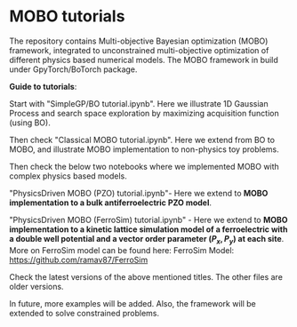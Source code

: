 # MOBO tutorials
The repository contains Multi-objective Bayesian optimization (MOBO) framework, integrated to unconstrained multi-objective optimization of different physics based numerical models.
The MOBO framework in build under GpyTorch/BoTorch package.

**Guide to tutorials**:

Start with "SimpleGP/BO tutorial.ipynb". Here we illustrate 1D Gaussian Process and search space exploration by maximizing acquisition function (using BO).

Then check "Classical MOBO tutorial.ipynb". Here we extend from BO to MOBO, and illustrate MOBO implementation to non-physics toy problems.

Then check the below two notebooks where we implemented MOBO with complex physics based models.

"PhysicsDriven MOBO (PZO) tutorial.ipynb"- Here we extend to **MOBO implementation to a bulk antiferroelectric PZO model**.

"PhysicsDriven MOBO (FerroSim) tutorial.ipynb" - Here we extend to **MOBO implementation to a kinetic lattice simulation model of a ferroelectric with a double well potential and a vector order parameter $(P_x,P_y)$ at each site**. More on FerroSim model can be found here: FerroSim Model: https://github.com/ramav87/FerroSim

Check the latest versions of the above mentioned titles. The other files are older versions.

In future, more examples will be added.
Also, the framework will be extended to solve constrained problems.




